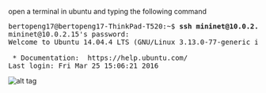 open a terminal in ubuntu and typing the following command

<pre>
bertopeng17@bertopeng17-ThinkPad-T520:~$ <b>ssh mininet@10.0.2.15 -p 2222</b>
mininet@10.0.2.15's password: 
Welcome to Ubuntu 14.04.4 LTS (GNU/Linux 3.13.0-77-generic i686)

 * Documentation:  https://help.ubuntu.com/
Last login: Fri Mar 25 15:06:21 2016
</pre>

![alt tag](https://github.com/syaifulahdan/mininet/blob/master/image/Screenshot%20from%202016-04-29%2022:56:57.png)

